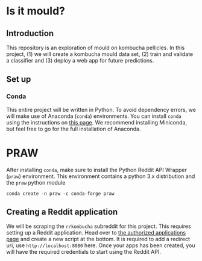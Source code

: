 # Is it mould?
## Introduction
This repository is an exploration of mould on kombucha pellicles. In this project, (1) we will create a kombucha mould data set, (2) train and validate a classifier and (3) deploy a web app for future predictions.

## Set up
### Conda
This entire project will be written in Python. To avoid dependency errors, we will make use of Anaconda (`conda`) environments. You can install `conda` using the instructions on [this page](https://docs.conda.io/projects/conda/en/latest/user-guide/install/index.html). We recommend installing Miniconda, but feel free to go for the full installation of Anaconda.

# PRAW
After installing `conda`, make sure to install the Python Reddit API Wrapper (`praw`) environment. This environment contains a python 3.x distribution and the `praw` python module

```
conda create -n praw -c conda-forge praw
```

## Creating a Reddit application
We will be scraping the `r/kombucha` subreddit for this project. This requires setting up a Reddit application. Head over to [the authorized applications page](https://www.reddit.com/prefs/apps) and create a new script at the bottom. It is required to add a redirect uri, use `http://localhost:8080` here. Once your apps has been created, you will have the required credentials to start using the Reddit API.
